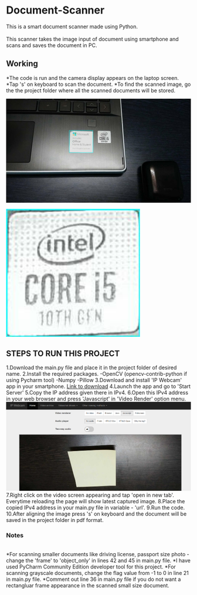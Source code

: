 # Document-Scanner

This is a smart document scanner made using Python.
<br>
<br>This scanner takes the image input of document using smartphone and scans and saves the document in PC.

## Working 
*The code is run and the camera display appears on the laptop screen.
*Tap 's' on keyboard to scan the document.
*To find the scanned image, go the the project folder where all the scanned documents will be stored.

![Alt](https://github.com/CHINMAY02CS/Documents-Scanner/blob/main/Framesample.jpg)
<br>

![Alt](https://github.com/CHINMAY02CS/Documents-Scanner/blob/main/Objectonlysample.jpg)


## STEPS TO RUN THIS PROJECT

1.Download the main.py file and place it in the project folder of desired name.
2.Install the required packages.
-OpenCV (opencv-contrib-python if using Pycharm tool)
-Numpy
-Pillow
3.Download and install 'IP Webcam' app in your smartphone.
[Link to download](https://play.google.com/store/apps/details?id=com.pas.webcam&hl=en_IN&gl=US)
4.Launch the app and go to 'Start Server'
5.Copy the IP address given there in IPv4.
6.Open this IPv4 address in your web browser and press 'Javascript' in 'Video Render' option menu.
![Alt](https://github.com/CHINMAY02CS/Documents-Scanner/blob/main/ipwebcam.jpg)
7.Right click on the video screen appearing and tap 'open in new tab'. Everytime reloading the page will show latest captured image.
8.Place the copied IPv4 address in your main.py file in variable - 'url'.
9.Run the code.
10.After aligning the image press 's' on keyboard and the document will be saved in the project folder in pdf format.


### Notes
<br>
*For scanning smaller documents like driving license, passport size photo - change the 'frame' to 'object_only' in lines 42 and 45 in main.py file.
*I have used PyCharm Community Edition developer tool for this project.
*For scanning grayscale documents, change the flag value from -1 to 0 in line 21 in main.py file.
*Comment out line 36 in main.py file if you do not want a rectangluar frame appearance in the scanned small size document.

